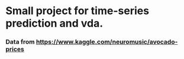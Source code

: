 # Small project for time-series prediction and vda.
### Data from https://www.kaggle.com/neuromusic/avocado-prices
